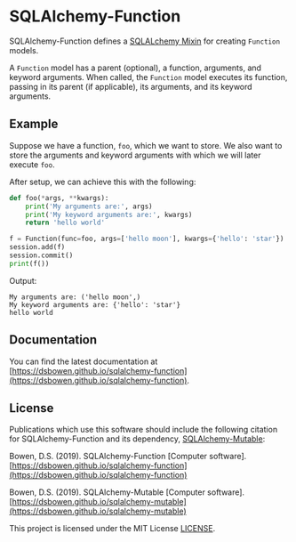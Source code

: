 # SQLAlchemy-Function

SQLAlchemy-Function defines a [SQLALchemy Mixin](https://docs.sqlalchemy.org/en/13/orm/extensions/declarative/mixins.html) for creating `Function` models.

A `Function` model has a parent (optional), a function, arguments, and keyword arguments. When called, the `Function` model executes its function, passing in its parent (if applicable), its arguments, and its keyword arguments.

## Example

Suppose we have a function, `foo`, which we want to store. We also want to store the arguments and keyword arguments with which we will later execute `foo`.

After setup, we can achieve this with the following:

```python
def foo(*args, **kwargs):
    print('My arguments are:', args)
    print('My keyword arguments are:', kwargs)
    return 'hello world'

f = Function(func=foo, args=['hello moon'], kwargs={'hello': 'star'})
session.add(f)
session.commit()
print(f())
```

Output:

```
My arguments are: ('hello moon',)
My keyword arguments are: {'hello': 'star'}
hello world
```

## Documentation

You can find the latest documentation at [https://dsbowen.github.io/sqlalchemy-function](https://dsbowen.github.io/sqlalchemy-function).

## License

Publications which use this software should include the following citation for SQLAlchemy-Function and its dependency, [SQLAlchemy-Mutable](https://dsbowen.github.io/sqlalchemy-mutable):

Bowen, D.S. (2019). SQLAlchemy-Function \[Computer software\]. [https://dsbowen.github.io/sqlalchemy-function](https://dsbowen.github.io/sqlalchemy-function)

Bowen, D.S. (2019). SQLAlchemy-Mutable \[Computer software\]. [https://dsbowen.github.io/sqlalchemy-mutable](https://dsbowen.github.io/sqlalchemy-mutable)

This project is licensed under the MIT License [LICENSE](https://github.com/dsbowen/sqlalchemy-function/blob/master/LICENSE).